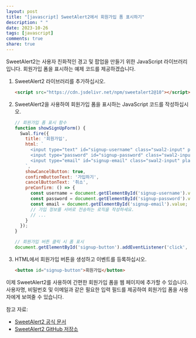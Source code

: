 ```yaml
---
layout: post
title: "[javascript] SweetAlert2에서 회원가입 폼 표시하기"
description: " "
date: 2023-10-26
tags: [javascript]
comments: true
share: true
---
```


SweetAlert2는 사용자 친화적인 경고 및 팝업을 만들기 위한 JavaScript 라이브러리입니다. 회원가입 폼을 표시하는 예제 코드를 제공하겠습니다.

1. SweetAlert2 라이브러리를 추가하십시오.
   ```html
   <script src="https://cdn.jsdelivr.net/npm/sweetalert2@10"></script>
   ```

2. SweetAlert2을 사용하여 회원가입 폼을 표시하는 JavaScript 코드를 작성하십시오.
   ```javascript
   // 회원가입 폼 표시 함수
   function showSignUpForm() {
     Swal.fire({
       title: '회원가입',
       html: `
         <input type="text" id="signup-username" class="swal2-input" placeholder="사용자명">
         <input type="password" id="signup-password" class="swal2-input" placeholder="비밀번호">
         <input type="email" id="signup-email" class="swal2-input" placeholder="이메일">
       `,
       showCancelButton: true,
       confirmButtonText: '가입하기',
       cancelButtonText: '취소',
       preConfirm: () => {
         const username = document.getElementById('signup-username').value;
         const password = document.getElementById('signup-password').value;
         const email = document.getElementById('signup-email').value;
         // 가입 정보를 서버로 전송하는 로직을 작성하세요.
         // ...
       }
     });
   }

   // 회원가입 버튼 클릭 시 폼 표시
   document.getElementById('signup-button').addEventListener('click', showSignUpForm);
   ```

3. HTML에서 회원가입 버튼을 생성하고 이벤트를 등록하십시오.
   ```html
   <button id="signup-button">회원가입</button>
   ```

이제 SweetAlert2를 사용하여 간편한 회원가입 폼을 웹 페이지에 추가할 수 있습니다. 사용자명, 비밀번호 및 이메일과 같은 필요한 입력 필드를 제공하여 회원가입 폼을 사용자에게 보여줄 수 있습니다.

참고 자료:
- [SweetAlert2 공식 문서](https://sweetalert2.github.io/)
- [SweetAlert2 GitHub 저장소](https://github.com/sweetalert2/sweetalert2)